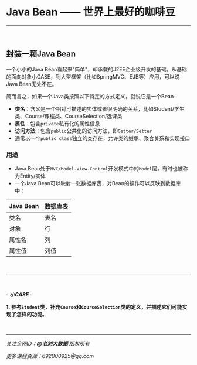 # Java Bean —— 世界上最好的咖啡豆

---

<br>

## 封装一颗Java Bean

一个小小的Java Bean看起来"简单"，却承载的J2EE企业级开发的基础，从基础的面向对象小CASE，到大型框架（比如SpringMVC、EJB等）应用，可以说Java Bean无处不在。

简而言之，如果一个Java类按照以下特定的方式定义，就说它是一个Bean：

- **类名**：含义是一个相对可描述的实体或者很明确的关系，比如Student/学生类、Course/课程类、CourseSelection/选课类
- **属性**：包含`private`私有化的属性信息
- **访问方法**：包含`public`公共化的访问方法，即`Getter/Setter`
- 通常以一个`public class`独立的类存在，允许类的继承、聚合关系和实现接口

### 用途

- Java Bean处于`MVC/Model-View-Control`开发模式中的`Model`层，有时也被称为Entity/实体
- 一个Java Bean可以映射一张数据库表，对Bean的操作可以反映到数据库中：

| Java Bean | 数据库表 |
|-----------|------|
| 类名        | 表名   |
| 对象        | 行    |
| 属性名       | 列    |
| 属性值       | 列值   |

<br>

---

<br>

***- 小CASE -***

**1. 参考`Student`类，补充`Course`和`CourseSelection`类的定义，并描述它们可能实现了怎样的功能。**

<br>

---

_关注全网ID：**@老刘大数据** 版权所有_

_更多课程资源：692000925@qq.com_